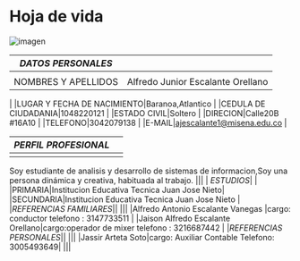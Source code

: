 # Hoja de vida
![imagen]( )

| _DATOS PERSONALES_ ||
|----------------------|-----------|
|||
|NOMBRES Y APELLIDOS|Alfredo Junior Escalante Orellano
|
|LUGAR Y FECHA DE NACIMIENTO|Baranoa,Atlantico
|
|CEDULA DE CIUDADANIA|1048220121
|
|ESTADO CIVIL|Soltero
|
|DIRECION|Calle20B #16A10
|
|TELEFONO|3042079138
|
|E-MAIL|ajescalante1@misena.edu.co
|

|_PERFIL PROFESIONAL_||
|----------|-------------|
|||
Soy estudiante de analisis y desarrollo de sistemas de informacion,Soy una persona dinámica y creativa, habituada al trabajo.
|||
| _ESTUDIOS_|
|
|PRIMARIA|Institucion Educativa Tecnica Juan Jose Nieto|
|SECUNDARIA|Institucion Educativa Tecnica Juan Jose Nieto
|
|_REFERENCIAS FAMILIARES_||
|||
|Alfredo Antonio Escalante Vanegas |cargo: conductor telefono : 3147733511 |
|Jaison Alfredo Escalante Orellano|cargo:operador de mixer telefono : 3216687442
|
|_REFERENCIAS PERSONALES_||
|||
|Jassir Arteta Soto|cargo: Auxiliar Contable Telefono: 3005493649|
|||